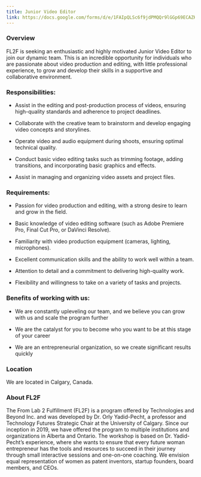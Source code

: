 ```yaml
---
title: Junior Video Editor
link: https://docs.google.com/forms/d/e/1FAIpQLSc6f9jdPMQQr9lGGp69ECAZK4LE_YrqsGEB4BPPefdMWDsXsA/viewform
---
```


### Overview

FL2F is seeking an enthusiastic and highly motivated Junior Video Editor to join our dynamic team. This is an incredible opportunity for individuals who are passionate about video production and editing, with little professional experience, to grow and develop their skills in a supportive and collaborative environment.

### Responsibilities:

- Assist in the editing and post-production process of videos, ensuring high-quality standards and adherence to project deadlines.

- Collaborate with the creative team to brainstorm and develop engaging video concepts and storylines.

- Operate video and audio equipment during shoots, ensuring optimal technical quality.

- Conduct basic video editing tasks such as trimming footage, adding transitions, and incorporating basic graphics and effects.

- Assist in managing and organizing video assets and project files.

### Requirements:

- Passion for video production and editing, with a strong desire to learn and grow in the field.

- Basic knowledge of video editing software (such as Adobe Premiere Pro, Final Cut Pro, or DaVinci Resolve).

- Familiarity with video production equipment (cameras, lighting, microphones).

- Excellent communication skills and the ability to work well within a team.

- Attention to detail and a commitment to delivering high-quality work.

- Flexibility and willingness to take on a variety of tasks and projects.

### Benefits of working with us:

- We are constantly upleveling our team, and we believe you can grow with us and scale the program further

- We are the catalyst for you to become who you want to be at this stage of your career

- We are an entrepreneurial organization, so we create significant results quickly

### Location

We are located in Calgary, Canada.

### About FL2F

The From Lab 2 Fulfillment (FL2F) is a program offered by Technologies and Beyond Inc. and was developed by Dr. Orly Yadid-Pecht, a professor and Technology Futures Strategic Chair at the University of Calgary. Since our inception in 2019, we have offered the program to multiple institutions and organizations in Alberta and Ontario. The workshop is based on Dr. Yadid-Pecht’s experience, where she wants to ensure that every future woman entrepreneur has the tools and resources to succeed in their journey through small interactive sessions and one-on-one coaching. We envision equal representation of women as patent inventors, startup founders, board members, and CEOs.
